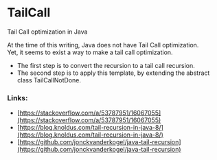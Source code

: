 # TailCall
Tail Call optimization in Java

At the time of this writing, Java does not have Tail Call optimization.  
Yet, it seems to exist a way to make a tail call optimization.  
* The first step is to convert the recursion to a tail call recursion.
* The second step is to apply this template, by extending the abstract class TailCallNotDone.

### Links:
* [https://stackoverflow.com/a/53787951/16067055](https://stackoverflow.com/a/53787951/16067055)
* [https://blog.knoldus.com/tail-recursion-in-java-8/](https://blog.knoldus.com/tail-recursion-in-java-8/)
* [https://github.com/jonckvanderkogel/java-tail-recursion](https://github.com/jonckvanderkogel/java-tail-recursion)

